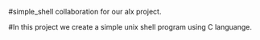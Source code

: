 #simple_shell collaboration for our alx project.

#In this project we create a simple unix shell program using C languange.

